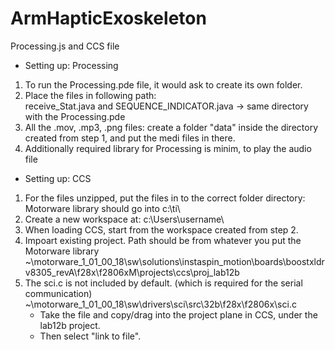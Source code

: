# ArmHapticExoskeleton  
Processing.js and CCS file  
  
- Setting up: Processing  
1. To run the Processing.pde file, it would ask to create its own folder.  
2. Place the files in following path:  
	receive_Stat.java and SEQUENCE_INDICATOR.java -> same directory with the Processing.pde  
3. All the .mov, .mp3, .png files:
	create a folder "data" inside the directory created from step 1, and put the medi files in there.
4. Additionally required library for Processing is minim, to play the audio file

- Setting up: CCS
1. For the files unzipped, put the files in to the correct folder directory:
	Motorware library should go into c:\ti\
2. Create a new workspace at:
	c:\Users\username\
3. When loading CCS, start from the workspace created from step 2. 
4. Impoart existing project. Path should be from whatever you put the Motorware library
	~\motorware_1_01_00_18\sw\solutions\instaspin_motion\boards\boostxldrv8305_revA\f28x\f2806xM\projects\ccs\proj_lab12b
5. The sci.c is not included by default. (which is required for the serial communication)
	~\motorware_1_01_00_18\sw\drivers\sci\src\32b\f28x\f2806x\sci.c
	- Take the file and copy/drag into the project plane in CCS, under the lab12b project. 
	- Then select "link to file". 
	